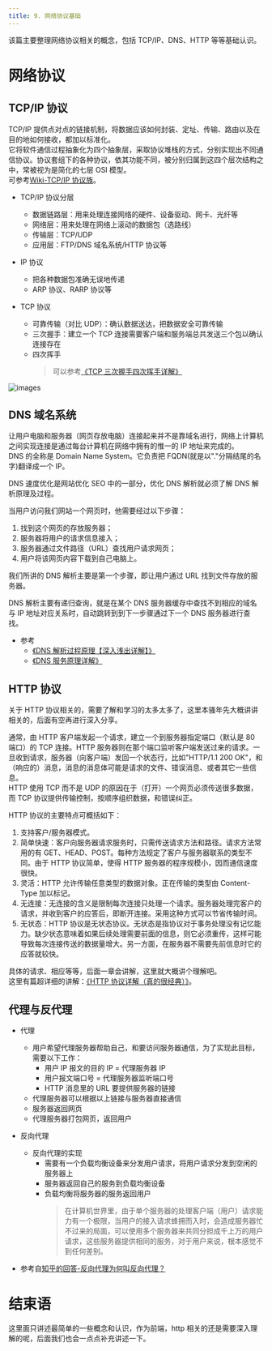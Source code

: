 ```yaml
---
title: 9. 网络协议基础
---
```


该篇主要整理网络协议相关的概念，包括 TCP/IP、DNS、HTTP 等等基础认识。

<!--more-->

# 网络协议

## TCP/IP 协议

TCP/IP 提供点对点的链接机制，将数据应该如何封装、定址、传输、路由以及在目的地如何接收，都加以标准化。  
它将软件通信过程抽象化为四个抽象层，采取协议堆栈的方式，分别实现出不同通信协议。协议套组下的各种协议，依其功能不同，被分别归属到这四个层次结构之中，常被视为是简化的七层 OSI 模型。  
可参考[Wiki-TCP/IP 协议族](https://zh.wikipedia.org/zh-hans/TCP/IP%E5%8D%8F%E8%AE%AE%E6%97%8F)。  

- TCP/IP 协议分层

  - 数据链路层：用来处理连接网络的硬件、设备驱动、网卡、光纤等
  - 网络层：用来处理在网络上滚动的数据包（选路线）
  - 传输层：TCP/UDP
  - 应用层：FTP/DNS 域名系统/HTTP 协议等

- IP 协议

  - 把各种数据包准确无误地传递
  - ARP 协议、RARP 协议等

- TCP 协议
  - 可靠传输（对比 UDP）：确认数据送达，把数据安全可靠传输
  - 三次握手：建立一个 TCP 连接需要客户端和服务端总共发送三个包以确认连接存在
  - 四次挥手
    > 可以参考[《TCP 三次握手四次挥手详解》](http://www.cnblogs.com/zmlctt/p/3690998.html)

![images](https://github-imglib-1255459943.cos.ap-chengdu.myqcloud.com/0_131271823564Rx.gif)

## DNS 域名系统

让用户电脑和服务器（网页存放电脑）连接起来并不是靠域名进行，网络上计算机之间实现连接是通过每台计算机在网络中拥有的惟一的 IP 地址来完成的。  
DNS 的全称是 Domain Name System。它负责把 FQDN(就是以"."分隔结尾的名字)翻译成一个 IP。

DNS 速度优化是网站优化 SEO 中的一部分，优化 DNS 解析就必须了解 DNS 解析原理及过程。

当用户访问我们网站一个网页时，他需要经过以下步骤：

1. 找到这个网页的存放服务器；
2. 服务器将用户的请求信息接入；
3. 服务器通过文件路径（URL）查找用户请求网页；
4. 用户将该网页内容下载到自己电脑上。

我们所讲的 DNS 解析主要是第一个步骤，即让用户通过 URL 找到文件存放的服务器。

DNS 解析主要有递归查询，就是在某个 DNS 服务器缓存中查找不到相应的域名与 IP 地址对应关系时，自动跳转到到下一步骤通过下一个 DNS 服务器进行查找。

- 参考
  - [《DNS 解析过程原理【深入浅出详解】》](http://www.ecdoer.com/post/dns.html)
  - [《DNS 服务原理详解》](http://www.jianshu.com/p/4394aaf97492)

## HTTP 协议

关于 HTTP 协议相关的，需要了解和学习的太多太多了，这里本骚年先大概讲讲相关的，后面有空再进行深入分享。

通常，由 HTTP 客户端发起一个请求，建立一个到服务器指定端口（默认是 80 端口）的 TCP 连接。HTTP 服务器则在那个端口监听客户端发送过来的请求。一旦收到请求，服务器（向客户端）发回一个状态行，比如"HTTP/1.1 200 OK"，和（响应的）消息，消息的消息体可能是请求的文件、错误消息、或者其它一些信息。  
HTTP 使用 TCP 而不是 UDP 的原因在于（打开）一个网页必须传送很多数据，而 TCP 协议提供传输控制，按顺序组织数据，和错误纠正。  

HTTP 协议的主要特点可概括如下：

1. 支持客户/服务器模式。
2. 简单快速：客户向服务器请求服务时，只需传送请求方法和路径。请求方法常用的有 GET、HEAD、POST。每种方法规定了客户与服务器联系的类型不同。由于 HTTP 协议简单，使得 HTTP 服务器的程序规模小，因而通信速度很快。
3. 灵活：HTTP 允许传输任意类型的数据对象。正在传输的类型由 Content-Type 加以标记。
4. 无连接：无连接的含义是限制每次连接只处理一个请求。服务器处理完客户的请求，并收到客户的应答后，即断开连接。采用这种方式可以节省传输时间。
5. 无状态：HTTP 协议是无状态协议。无状态是指协议对于事务处理没有记忆能力。缺少状态意味着如果后续处理需要前面的信息，则它必须重传，这样可能导致每次连接传送的数据量增大。另一方面，在服务器不需要先前信息时它的应答就较快。

具体的请求、相应等等，后面一章会讲解，这里就大概讲个理解吧。  
这里有篇超详细的讲解：[《HTTP 协议详解（真的很经典）》](http://www.cnblogs.com/li0803/archive/2008/11/03/1324746.html)。

## 代理与反代理

- 代理

  - 用户希望代理服务器帮助自己，和要访问服务器通信，为了实现此目标，需要以下工作：
    - 用户 IP 报文的目的 IP = 代理服务器 IP
    - 用户报文端口号 = 代理服务器监听端口号
    - HTTP 消息里的 URL 要提供服务器的链接
  - 代理服务器可以根据以上链接与服务器直接通信
  - 服务器返回网页
  - 代理服务器打包网页，返回用户

- 反向代理

  - 反向代理的实现
    - 需要有一个负载均衡设备来分发用户请求，将用户请求分发到空闲的服务器上
    - 服务器返回自己的服务到负载均衡设备
    - 负载均衡将服务器的服务返回用户
      > 在计算机世界里，由于单个服务器的处理客户端（用户）请求能力有一个极限，当用户的接入请求蜂拥而入时，会造成服务器忙不过来的局面，可以使用多个服务器来共同分担成千上万的用户请求，这些服务器提供相同的服务，对于用户来说，根本感觉不到任何差别。

- 参考自[知乎的回答-反向代理为何叫反向代理？](https://www.zhihu.com/question/24723688)

# 结束语

这里面只讲述最简单的一些概念和认识，作为前端，http 相关的还是需要深入理解的呢，后面我们也会一点点补充讲述一下。
